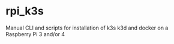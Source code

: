 # rpi_k3s
Manual CLI and scripts for installation of k3s k3d and docker on a Raspberry Pi 3 and/or 4
